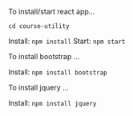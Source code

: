 To install/start react app...

`cd course-utility`


Install: `npm install`
Start: `npm start`


To install bootstrap ...

Install: `npm install bootstrap`

To install jquery ...

Install: `npm install jquery`
